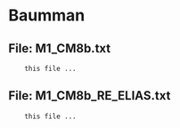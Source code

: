 # Baumman


## File: M1_CM8b.txt
        this file ...
        
        
## File: M1_CM8b_RE_ELIAS.txt
        this file ...        
                